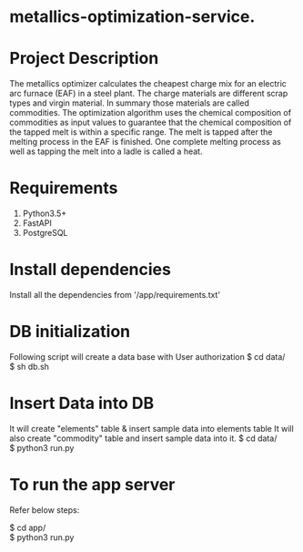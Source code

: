 # metallics-optimization-service.

# Project Description 
The metallics optimizer calculates the cheapest charge mix for an electric arc furnace (EAF) in a steel plant. The charge materials are different scrap types and virgin material. In summary those materials are called commodities. The optimization algorithm uses the chemical composition of commodities as input values to guarantee that the chemical composition of the tapped melt is within a specific range. The melt is tapped after the melting process in the EAF is finished. One complete melting process as well as tapping the melt into a ladle is called a heat.

# Requirements
1. Python3.5+
2. FastAPI
3. PostgreSQL

# Install dependencies
Install all the dependencies from '/app/requirements.txt'

# DB initialization
Following script will create a data base with User authorization
$ cd data/ <br />
$ sh db.sh

# Insert Data into DB
It will create "elements" table & insert sample data into elements table
It will also create "commodity" table and insert sample data into it.
$ cd data/  <br />
$ python3 run.py

# To run the app server
Refer below steps:

$ cd app/ <br />
$ python3 run.py
